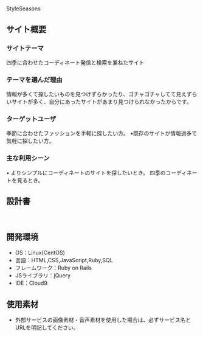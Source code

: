 # <!--ここにアプリ名を入力-->
​StyleSeasons
## サイト概要
### サイトテーマ
<!--何を『目的』とし、どのような『分類』なのかを簡潔に書く-->
​四季に合わせたコーディネート発信と検索を兼ねたサイト
### テーマを選んだ理由
<!--なぜこのようなテーマにしたかを説明する-->
​情報が多くて探したいものを見つけずらかったり、ゴチャゴチャしてて見えずらいサイトが多く、自分にあったサイトがあまり見つけられなかったからです。

### ターゲットユーザ
<!--誰に使ってもらうかを具体的に記載する-->
​季節に合わせたファッションを手軽に探したい方。
•既存のサイトが情報過多で気軽に探したい方。
### 主な利用シーン
<!--どのような時に使うのかの状況を記載すること-->
​•	よりシンプルにコーディネートのサイトを探したいとき。
  四季のコーディネートを見るとき。
## 設計書
<!--テーマを設定・提出する時点では不要です-->
​
## 開発環境
- OS：Linux(CentOS)
- 言語：HTML,CSS,JavaScript,Ruby,SQL
- フレームワーク：Ruby on Rails
- JSライブラリ：jQuery
- IDE：Cloud9
​
## 使用素材
- 外部サービスの画像素材・音声素材を使用した場合は、必ずサービス名とURLを明記してください。
